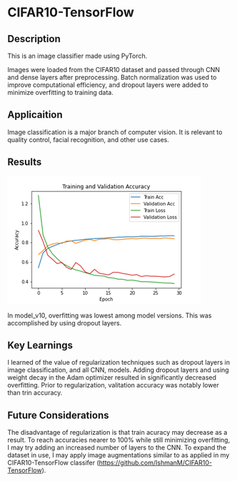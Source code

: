 # CIFAR10-TensorFlow

## Description

This is an image classifier made using PyTorch.

Images were loaded from the CIFAR10 dataset and passed through CNN and dense layers after preprocessing. Batch normalization was used to improve computational efficiency, and dropout layers were added to minimize overfitting to training data.

## Applicaition

Image classification is a major branch of computer vision. It is relevant to quality control, facial recognition, and other use cases.

## Results

![Alt text](saved_models/model_v10/stats/plot.png)

In model_v10, overfitting was lowest among model versions. This was accomplished by using dropout layers.

## Key Learnings

I learned of the value of regularization techniques such as dropout layers in image classification, and all CNN, models. Adding dropout layers and using weight decay in the Adam optimizer resulted in significantly decreased overfitting. Prior to regularization, valitation accuracy was notably lower than trin accuracy.

## Future Considerations

The disadvantage of regularization is that train acuracy may decrease as a result. To reach accuracies nearer to 100% while still minimizing overfitting, I may try adding an increased number of layers to the CNN. To expand the dataset in use, I may apply image augmentations similar to as applied in my CIFAR10-TensorFlow classifer (https://github.com/IshmanM/CIFAR10-TensorFlow).